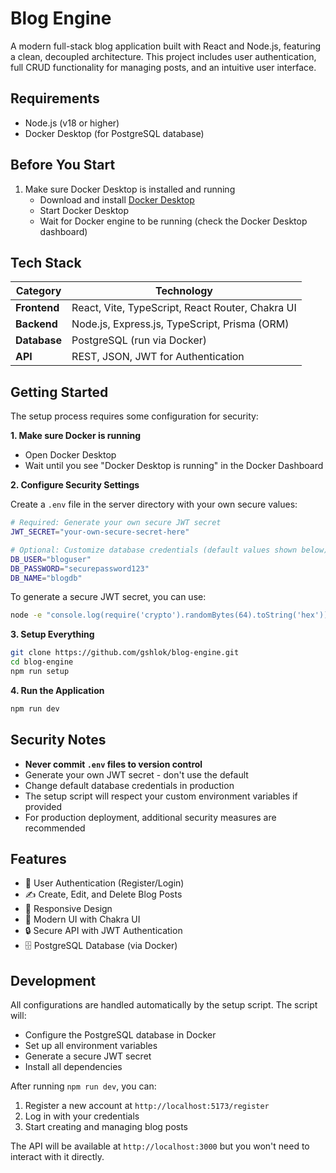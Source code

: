 # Blog Engine

A modern full-stack blog application built with React and Node.js, featuring a clean, decoupled architecture. This project includes user authentication, full CRUD functionality for managing posts, and an intuitive user interface.

## Requirements

- Node.js (v18 or higher)
- Docker Desktop (for PostgreSQL database)

## Before You Start

1. Make sure Docker Desktop is installed and running
   - Download and install [Docker Desktop](https://www.docker.com/products/docker-desktop/)
   - Start Docker Desktop
   - Wait for Docker engine to be running (check the Docker Desktop dashboard)

## Tech Stack

| Category     | Technology                                       |
| ------------ | ------------------------------------------------ |
| **Frontend** | React, Vite, TypeScript, React Router, Chakra UI |
| **Backend**  | Node.js, Express.js, TypeScript, Prisma (ORM)    |
| **Database** | PostgreSQL (run via Docker)                      |
| **API**      | REST, JSON, JWT for Authentication               |

## Getting Started

The setup process requires some configuration for security:

**1. Make sure Docker is running**

- Open Docker Desktop
- Wait until you see "Docker Desktop is running" in the Docker Dashboard

**2. Configure Security Settings**

Create a `.env` file in the server directory with your own secure values:

```bash
# Required: Generate your own secure JWT secret
JWT_SECRET="your-own-secure-secret-here"

# Optional: Customize database credentials (default values shown below)
DB_USER="bloguser"
DB_PASSWORD="securepassword123"
DB_NAME="blogdb"
```

To generate a secure JWT secret, you can use:

```bash
node -e "console.log(require('crypto').randomBytes(64).toString('hex'))"
```

**3. Setup Everything**

```bash
git clone https://github.com/gshlok/blog-engine.git
cd blog-engine
npm run setup
```

**4. Run the Application**

```bash
npm run dev
```

## Security Notes

- **Never commit `.env` files to version control**
- Generate your own JWT secret - don't use the default
- Change default database credentials in production
- The setup script will respect your custom environment variables if provided
- For production deployment, additional security measures are recommended

## Features

- 🔐 User Authentication (Register/Login)
- ✍️ Create, Edit, and Delete Blog Posts
- 📱 Responsive Design
- 🎨 Modern UI with Chakra UI
- 🔒 Secure API with JWT Authentication
- 🗄️ PostgreSQL Database (via Docker)

## Development

All configurations are handled automatically by the setup script. The script will:

- Configure the PostgreSQL database in Docker
- Set up all environment variables
- Generate a secure JWT secret
- Install all dependencies

After running `npm run dev`, you can:

1. Register a new account at `http://localhost:5173/register`
2. Log in with your credentials
3. Start creating and managing blog posts

The API will be available at `http://localhost:3000` but you won't need to interact with it directly.
